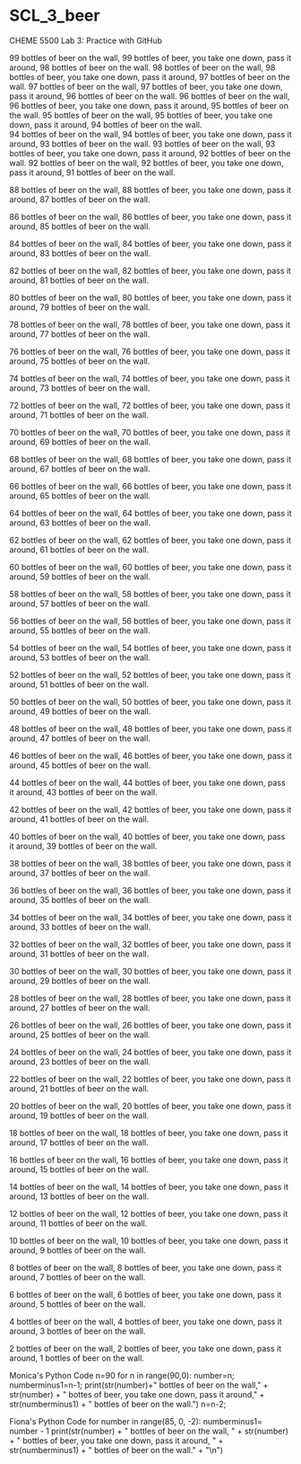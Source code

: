 # SCL_3_beer
CHEME 5500 Lab 3: Practice with GitHub

99 bottles of beer on the wall, 99 bottles of beer, you take one down, pass it around, 98 bottles of beer on the wall. 
98 bottles of beer on the wall, 98 bottles of beer, you take one down, pass it around, 97 bottles of beer on the wall. 
97 bottles of beer on the wall, 97 bottles of beer, you take one down, pass it around, 96 bottles of beer on the wall. 
96 bottles of beer on the wall, 96 bottles of beer, you take one down, pass it around, 95 bottles of beer on the wall.
95 bottles of beer on the wall, 95 bottles of beer, you take one down, pass it around, 94 bottles of beer on the wall.  
94 bottles of beer on the wall, 94 bottles of beer, you take one down, pass it around, 93 bottles of beer on the wall. 
93 bottles of beer on the wall, 93 bottles of beer, you take one down, pass it around, 92 bottles of beer on the wall. 
92 bottles of beer on the wall, 92 bottles of beer, you take one down, pass it around, 91 bottles of beer on the wall. 



88 bottles of beer on the wall, 88 bottles of beer, you take one down, pass it around, 87 bottles of beer on the wall. 

86 bottles of beer on the wall, 86 bottles of beer, you take one down, pass it around, 85 bottles of beer on the wall.

84 bottles of beer on the wall, 84 bottles of beer, you take one down, pass it around, 83 bottles of beer on the wall.

82 bottles of beer on the wall, 82 bottles of beer, you take one down, pass it around, 81 bottles of beer on the wall.

80 bottles of beer on the wall, 80 bottles of beer, you take one down, pass it around, 79 bottles of beer on the wall.

78 bottles of beer on the wall, 78 bottles of beer, you take one down, pass it around, 77 bottles of beer on the wall.

76 bottles of beer on the wall, 76 bottles of beer, you take one down, pass it around, 75 bottles of beer on the wall.

74 bottles of beer on the wall, 74 bottles of beer, you take one down, pass it around, 73 bottles of beer on the wall.

72 bottles of beer on the wall, 72 bottles of beer, you take one down, pass it around, 71 bottles of beer on the wall.

70 bottles of beer on the wall, 70 bottles of beer, you take one down, pass it around, 69 bottles of beer on the wall.

68 bottles of beer on the wall, 68 bottles of beer, you take one down, pass it around, 67 bottles of beer on the wall.

66 bottles of beer on the wall, 66 bottles of beer, you take one down, pass it around, 65 bottles of beer on the wall.

64 bottles of beer on the wall, 64 bottles of beer, you take one down, pass it around, 63 bottles of beer on the wall.

62 bottles of beer on the wall, 62 bottles of beer, you take one down, pass it around, 61 bottles of beer on the wall.

60 bottles of beer on the wall, 60 bottles of beer, you take one down, pass it around, 59 bottles of beer on the wall.

58 bottles of beer on the wall, 58 bottles of beer, you take one down, pass it around, 57 bottles of beer on the wall.

56 bottles of beer on the wall, 56 bottles of beer, you take one down, pass it around, 55 bottles of beer on the wall.

54 bottles of beer on the wall, 54 bottles of beer, you take one down, pass it around, 53 bottles of beer on the wall.

52 bottles of beer on the wall, 52 bottles of beer, you take one down, pass it around, 51 bottles of beer on the wall.

50 bottles of beer on the wall, 50 bottles of beer, you take one down, pass it around, 49 bottles of beer on the wall.

48 bottles of beer on the wall, 48 bottles of beer, you take one down, pass it around, 47 bottles of beer on the wall.

46 bottles of beer on the wall, 46 bottles of beer, you take one down, pass it around, 45 bottles of beer on the wall.

44 bottles of beer on the wall, 44 bottles of beer, you take one down, pass it around, 43 bottles of beer on the wall.

42 bottles of beer on the wall, 42 bottles of beer, you take one down, pass it around, 41 bottles of beer on the wall.

40 bottles of beer on the wall, 40 bottles of beer, you take one down, pass it around, 39 bottles of beer on the wall.

38 bottles of beer on the wall, 38 bottles of beer, you take one down, pass it around, 37 bottles of beer on the wall.

36 bottles of beer on the wall, 36 bottles of beer, you take one down, pass it around, 35 bottles of beer on the wall.

34 bottles of beer on the wall, 34 bottles of beer, you take one down, pass it around, 33 bottles of beer on the wall.

32 bottles of beer on the wall, 32 bottles of beer, you take one down, pass it around, 31 bottles of beer on the wall.

30 bottles of beer on the wall, 30 bottles of beer, you take one down, pass it around, 29 bottles of beer on the wall.

28 bottles of beer on the wall, 28 bottles of beer, you take one down, pass it around, 27 bottles of beer on the wall.

26 bottles of beer on the wall, 26 bottles of beer, you take one down, pass it around, 25 bottles of beer on the wall.

24 bottles of beer on the wall, 24 bottles of beer, you take one down, pass it around, 23 bottles of beer on the wall.

22 bottles of beer on the wall, 22 bottles of beer, you take one down, pass it around, 21 bottles of beer on the wall.

20 bottles of beer on the wall, 20 bottles of beer, you take one down, pass it around, 19 bottles of beer on the wall.

18 bottles of beer on the wall, 18 bottles of beer, you take one down, pass it around, 17 bottles of beer on the wall.

16 bottles of beer on the wall, 16 bottles of beer, you take one down, pass it around, 15 bottles of beer on the wall.

14 bottles of beer on the wall, 14 bottles of beer, you take one down, pass it around, 13 bottles of beer on the wall.

12 bottles of beer on the wall, 12 bottles of beer, you take one down, pass it around, 11 bottles of beer on the wall.

10 bottles of beer on the wall, 10 bottles of beer, you take one down, pass it around, 9 bottles of beer on the wall.

8 bottles of beer on the wall, 8 bottles of beer, you take one down, pass it around, 7 bottles of beer on the wall.

6 bottles of beer on the wall, 6 bottles of beer, you take one down, pass it around, 5 bottles of beer on the wall.

4 bottles of beer on the wall, 4 bottles of beer, you take one down, pass it around, 3 bottles of beer on the wall.

2 bottles of beer on the wall, 2 bottles of beer, you take one down, pass it around, 1 bottles of beer on the wall.


Monica's Python Code
n=90
for n in range(90,0):
	number=n; 
	numberminus1=n-1; 
	print(str(number)+" bottles of beer on the wall," + str(number) + " bottes of beer, you take one down, pass it around," + str(numberminus1) + " bottles of beer on the wall.")
	n=n-2; 


Fiona's Python Code
for number in range(85, 0, -2):
	numberminus1= number - 1
	print(str(number) + " bottles of beer on the wall, " + str(number) + " bottles of beer, you take one down, pass it around, " + str(numberminus1) + " bottles of beer on the wall." + "\n")